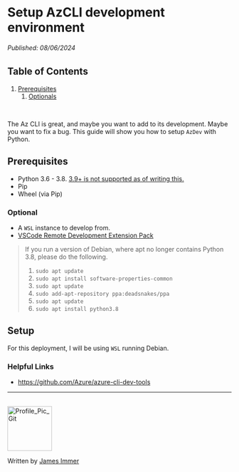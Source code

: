 # Setup AzCLI development environment

###### *Published: 08/06/2024*

## Table of Contents
1. [Prerequisites](#prerequisites)
   1. [Optionals](#optional)



<br>

The Az CLI is great, and maybe you want to add to its development. Maybe you want to fix a bug. This guide will show you how to setup `AzDev` with Python.


## Prerequisites
- Python 3.6 - 3.8. <u>3.9+ is not supported as of writing this.</u>
- Pip
- Wheel (via Pip)


### Optional
- A `WSL` instance to develop from.
- [VSCode Remote Development Extension Pack](https://marketplace.visualstudio.com/items?itemName=ms-vscode-remote.vscode-remote-extensionpack)

> If you run a version of Debian, where apt no longer contains Python 3.8, please do the following.
> 1. `sudo apt update`
> 2. `sudo apt install software-properties-common`
> 3. `sudo apt update`
> 1. `sudo add-apt-repository ppa:deadsnakes/ppa`
> 2. `sudo apt update`
> 3. `sudo apt install python3.8`
> 


## Setup

For this deployment, I will be using `WSL` running Debian.



### Helpful Links
- https://github.com/Azure/azure-cli-dev-tools


---

<br>

<img src="https://avatars.githubusercontent.com/u/77898354?v=4" alt="Profile_Pic_Git" width="100" height="100"/>

Written by [James Immer](../profile.md)